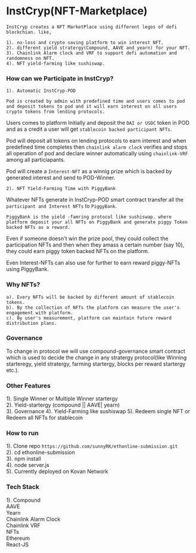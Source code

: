 # InstCryp(NFT-Marketplace)  

```
InstCryp creates a NFT MarketPlace using different legos of defi blockchian. like,

1). no-loss and crypto saving platform to win interest NFT.  
2). different yield stratergy(Compound, AAVE and yearn) for your NFT.  
3). Chainlink Alarm clock and VRF to support defi automation and randomness on NFT.  
4). NFT yield-farming like sushiswap.   
```
### How can we Participate in InstCryp?  

    1). Automatic InstCryp-POD

`Pod is created by admin with predefined time and users comes to pod and deposit tokens to pod and it will earn interest on all users crypto tokens from lending protocols.`

Users comes to platform Initially and deposit the `DAI or USDC` token in POD and as a credit a user will get `stablecoin backed participant NFTs`. 

Pod will deposit all tokens on lending protocols to earn interest and when predefined time completes then `chainlink alarm clock` verifies and stops all operation of pod and declare winner automatically using `chainlink-VRF` among all particiapants.

Pod will create a `Interest-NFT` as a winnig prize which is backed by generated interest and send to POD-Winner.  
    
    2). NFT Yield-Farming Time with PiggyBank 

Whatever NFTs generate in InstCryp-POD smart contract transfer all the `participant and Interest NFTs` to `PiggyBank`.

`PiggyBank is the yield -famring protocol like sushiswap. where platform deposit your all NFTs on PiggyBank and generate piggy Token backed NFTs as a reward.`

Even if someone doesn't win the prize pool, they could collect the participation NFTs and then when they amass a certain number (say 10), they could earn piggy token backed NFTs on the platform.

Even Interest-NFTs can also use for further to earn reward piggy-NFTs using PiggyBank. 

### Why NFTs?
    a). Every NFTs will be backed by different amount of stablecoin tokens.  
    b). By the collection of NFTs the platform can measure the user's engagement with platform.  
    c). By user's measurement, platform can maintain future reward distribution plans.  

### Governance
To change in protocol we will use compound-governance smart contract which is used to decide the change in any stratergy protocol(like Winning starteregy, yield stratergy, farming startergy, blocks per reward startergy etc.).

### Other Features

1). Single Winner or Multiple Winner startergy  
2). Yield-startergy (compound || AAVE| yearn)  
3). Governance
4). Yield-Farming like sushiswap 
5). Redeem single NFT or Redeem all NFTs for stablecoin

### How to run  
1). Clone repo `https://github.com/sunnyRK/ethonline-submission.git`  
2). cd ethonline-submission  
3). npm install  
4). node server.js  
5). Currently deployed on Kovan Network

### Tech Stack
1). Compound  
AAVE  
Yearn  
Chainlink Alarm Clock  
Chainlink VRF  
NFTs  
Ethereum  
React-JS  
    






